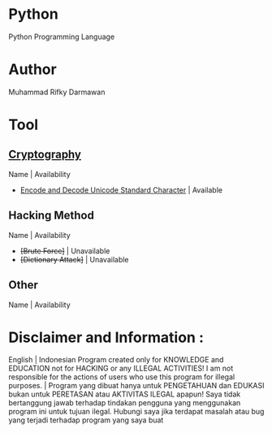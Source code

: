 # Python
Python Programming Language

# Author
Muhammad Rifky Darmawan

# Tool
## [Cryptography](https://github.com/rifkydarmawan62/Python/tree/Publik/Modul/kriptografi)
Name | Availability
- [Encode and Decode Unicode Standard Character](https://github.com/rifkydarmawan62/Python/blob/Publik/Modul/kriptografi/unicode_standar.py) | Available
## Hacking Method
Name | Availability
- ~~[Brute Force]~~ | Unavailable 
- ~~[Dictionary Attack]~~ | Unavailable
## Other
Name | Availability
# Disclaimer and Information :
English | Indonesian
Program created only for KNOWLEDGE and EDUCATION not for HACKING or any ILLEGAL ACTIVITIES!
I am not responsible for the actions of users who use this program for illegal purposes. | Program yang dibuat hanya untuk PENGETAHUAN dan EDUKASI bukan untuk PERETASAN atau AKTIVITAS ILEGAL apapun!
Saya tidak bertanggung jawab terhadap tindakan pengguna yang menggunakan program ini untuk tujuan ilegal.
Hubungi saya jika terdapat masalah atau bug yang terjadi terhadap program yang saya buat
